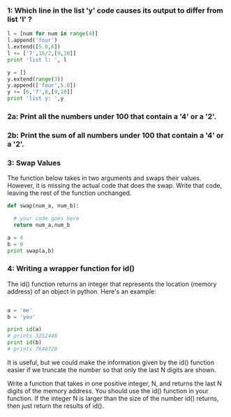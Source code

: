 ### 1: Which line in the list 'y' code causes its output to differ from list 'l' ?

````python
l = [num for num in range(4)]
l.append('four')
l.extend([5.0,6])
l += ['7',16/2,[9,10]]
print 'list l: ', l
````

````python
y = []
y.extend(range(3))
y.append(['four',5.0])
y += [6,'7',8,[9,10]]
print 'list y: ',y
````

### 2a: Print all the numbers under 100 that contain a '4' or a '2'.

### 2b: Print the sum of all numbers under 100 that contain a '4' or a '2'.

###  3: Swap Values 

The function below takes in two arguments and swaps their values.  However, it is missing the actual code that does the swap.  Write that code, leaving the rest of the function unchanged.

````python
def swap(num_a, num_b):

  # your code goes here
  return num_a,num_b

a = 4
b = 9
print swap(a,b)
````

### 4: Writing a wrapper function for id()

The id() function returns an integer that represents the location (memory address) of an object in python.  Here's an example:

````python

a = 'me'
b = 'you'

print id(a)
# prints 3252448
print id(b)
# prints 7646720
````

It is useful, but we could make the information given by the id() function easier if we truncate the number so that only the last N digits are shown.

Write a function that takes in one positive integer, N, and returns the last N digits of the memory address.  You should use the id() function in your function.  If the integer N is larger than the size of the number id() returns, then just return the results of id().
